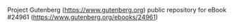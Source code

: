 Project Gutenberg (https://www.gutenberg.org) public repository for eBook #24961 (https://www.gutenberg.org/ebooks/24961)
